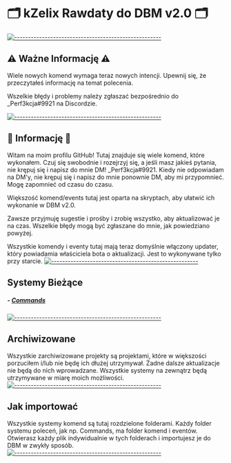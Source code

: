 # 🗂️ kZelix Rawdaty do DBM v2.0 🗂️ 
[![-----------------------------------------------------](https://raw.githubusercontent.com/andreasbm/readme/master/assets/lines/aqua.png)](#Important)
## ⚠️ Ważne Informację ⚠️
Wiele nowych komend wymaga teraz nowych intencji. Upewnij się, że przeczytałeś informację na temat polecenia.

Wszelkie błędy i problemy należy zgłaszać bezpośrednio do _Perf3kcja#9921 na Discordzie.

[![-----------------------------------------------------](https://raw.githubusercontent.com/andreasbm/readme/master/assets/lines/aqua.png)](#Important)
## 📝 Informację 📝  
Witam na moim profilu GitHub! Tutaj znajduje się wiele komend, które wykonałem. Czuj się swobodnie i rozejrzyj się, a jeśli masz jakieś pytania, nie krępuj się i napisz do mnie DM! _Perf3kcja#9921. Kiedy nie odpowiadam na DM'y, nie krępuj się i napisz do mnie ponownie DM, aby mi przypomnieć. Mogę zapomnieć od czasu do czasu.

Większość komend/events tutaj jest oparta na skryptach, aby ułatwić ich wykonanie w DBM v2.0.

Zawsze przyjmuję sugestie i prośby i zrobię wszystko, aby aktualizować je na czas. Wszelkie błędy mogą być zgłaszane do mnie, jak powiedziano powyżej.

Wszystkie komendy i eventy tutaj mają teraz domyślnie włączony updater, który powiadamia właściciela bota o aktualizacji. Jest to wykonywane tylko przy starcie.
[![-----------------------------------------------------](https://raw.githubusercontent.com/andreasbm/readme/master/assets/lines/aqua.png)](#Important)
## Systemy Bieżące 
  
#####  - [Commands](https://github.com/Klasycznyy/DBM-2.0/tree/main/Commands)
  
[![-----------------------------------------------------](https://raw.githubusercontent.com/andreasbm/readme/master/assets/lines/aqua.png)](#Important)
## Archiwizowane
Wszystkie zarchiwizowane projekty są projektami, które w większości porzuciłem i/lub nie będę ich dłużej utrzymywał. Żadne dalsze aktualizacje nie będą do nich wprowadzane. Wszystkie systemy na zewnątrz będą utrzymywane w miarę moich możliwości.
[![-----------------------------------------------------](https://raw.githubusercontent.com/andreasbm/readme/master/assets/lines/aqua.png)](#Important)
## Jak importować
Wszystkie systemy komend są tutaj rozdzielone folderami. Każdy folder systemu poleceń, jak np. Commands, ma folder komend i eventów. Otwierasz każdy plik indywidualnie w tych folderach i importujesz je do DBM w zwykły sposób.
[![-----------------------------------------------------](https://raw.githubusercontent.com/andreasbm/readme/master/assets/lines/aqua.png)](#Important)
